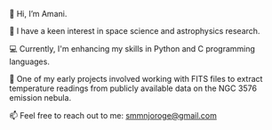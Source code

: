 👋 Hi, I’m Amani.

🌌 I have a keen interest in space science and astrophysics research.

💻 Currently, I'm enhancing my skills in Python and C programming languages.

🔬 One of my early projects involved working with FITS files to extract temperature readings from publicly available data on the NGC 3576 emission nebula.

📫 Feel free to reach out to me: smmnjoroge@gmail.com
   
<!---
Amani5576/Amani5576 is a ✨ special ✨ repository because its `README.md` (this file) appears on your GitHub profile.
You can click the Preview link to take a look at your changes.
--->
